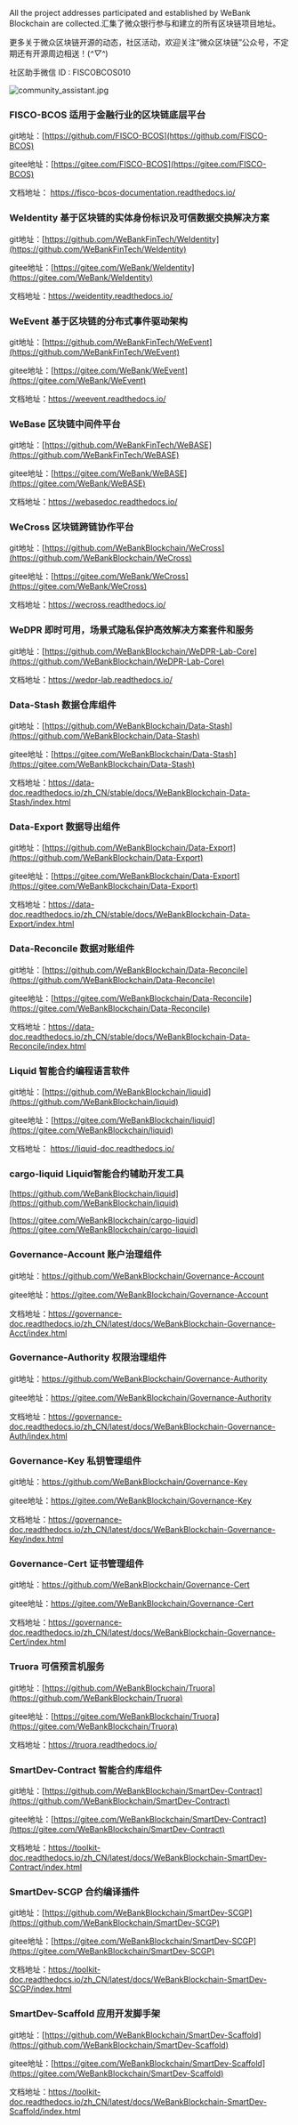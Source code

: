 All the project addresses participated and established by WeBank Blockchain are collected.汇集了微众银行参与和建立的所有区块链项目地址。

更多关于微众区块链开源的动态，社区活动，欢迎关注“微众区块链”公众号，不定期还有开源周边相送！(*^▽^*)



社区助手微信 ID : FISCOBCOS010

![community_assistant.jpg](./images/fisco_bcos_community_assistant.png)

### FISCO-BCOS 适用于金融行业的区块链底层平台

git地址：[https://github.com/FISCO-BCOS](https://github.com/FISCO-BCOS)

gitee地址：[https://gitee.com/FISCO-BCOS](https://gitee.com/FISCO-BCOS)

文档地址： https://fisco-bcos-documentation.readthedocs.io/ 

### WeIdentity 基于区块链的实体身份标识及可信数据交换解决方案

git地址：[https://github.com/WeBankFinTech/WeIdentity](https://github.com/WeBankFinTech/WeIdentity)

gitee地址：[https://gitee.com/WeBank/WeIdentity](https://gitee.com/WeBank/WeIdentity)

文档地址：https://weidentity.readthedocs.io/

### WeEvent 基于区块链的分布式事件驱动架构

git地址：[https://github.com/WeBankFinTech/WeEvent](https://github.com/WeBankFinTech/WeEvent)

gitee地址：[https://gitee.com/WeBank/WeEvent](https://gitee.com/WeBank/WeEvent)

文档地址：https://weevent.readthedocs.io/

### WeBase 区块链中间件平台

git地址：[https://github.com/WeBankFinTech/WeBASE](https://github.com/WeBankFinTech/WeBASE)

gitee地址：[https://gitee.com/WeBank/WeBASE](https://gitee.com/WeBank/WeBASE)

文档地址：https://webasedoc.readthedocs.io/ 

### WeCross 区块链跨链协作平台

git地址：[https://github.com/WeBankBlockchain/WeCross](https://github.com/WeBankBlockchain/WeCross)

gitee地址：[https://gitee.com/WeBank/WeCross](https://gitee.com/WeBank/WeCross)

文档地址：https://wecross.readthedocs.io/ 

### WeDPR 即时可用，场景式隐私保护高效解决方案套件和服务

git地址：[https://github.com/WeBankBlockchain/WeDPR-Lab-Core](https://github.com/WeBankBlockchain/WeDPR-Lab-Core)

文档地址：https://wedpr-lab.readthedocs.io/ 

### Data-Stash 数据仓库组件

git地址：[https://github.com/WeBankBlockchain/Data-Stash](https://github.com/WeBankBlockchain/Data-Stash)

gitee地址：[https://gitee.com/WeBankBlockchain/Data-Stash](https://gitee.com/WeBankBlockchain/Data-Stash)

文档地址：https://data-doc.readthedocs.io/zh_CN/stable/docs/WeBankBlockchain-Data-Stash/index.html

### Data-Export 数据导出组件

git地址：[https://github.com/WeBankBlockchain/Data-Export](https://github.com/WeBankBlockchain/Data-Export)

gitee地址：[https://gitee.com/WeBankBlockchain/Data-Export](https://gitee.com/WeBankBlockchain/Data-Export)

文档地址：https://data-doc.readthedocs.io/zh_CN/stable/docs/WeBankBlockchain-Data-Export/index.html

### Data-Reconcile 数据对账组件

git地址：[https://github.com/WeBankBlockchain/Data-Reconcile](https://github.com/WeBankBlockchain/Data-Reconcile)

gitee地址：[https://gitee.com/WeBankBlockchain/Data-Reconcile](https://gitee.com/WeBankBlockchain/Data-Reconcile)

文档地址：https://data-doc.readthedocs.io/zh_CN/stable/docs/WeBankBlockchain-Data-Reconcile/index.html


### Liquid 智能合约编程语言软件

git地址：[https://github.com/WeBankBlockchain/liquid](https://github.com/WeBankBlockchain/liquid)

gitee地址：[https://gitee.com/WeBankBlockchain/liquid](https://gitee.com/WeBankBlockchain/liquid)

文档地址： https://liquid-doc.readthedocs.io/

### cargo-liquid Liquid智能合约辅助开发工具

[https://github.com/WeBankBlockchain/liquid](https://github.com/WeBankBlockchain/liquid)

[https://gitee.com/WeBankBlockchain/cargo-liquid](https://gitee.com/WeBankBlockchain/cargo-liquid)


### Governance-Account 账户治理组件

git地址：https://github.com/WeBankBlockchain/Governance-Account

gitee地址：https://gitee.com/WeBankBlockchain/Governance-Account

文档地址：https://governance-doc.readthedocs.io/zh_CN/latest/docs/WeBankBlockchain-Governance-Acct/index.html

### Governance-Authority 权限治理组件

git地址：https://github.com/WeBankBlockchain/Governance-Authority

gitee地址：https://gitee.com/WeBankBlockchain/Governance-Authority

文档地址：https://governance-doc.readthedocs.io/zh_CN/latest/docs/WeBankBlockchain-Governance-Auth/index.html

### Governance-Key 私钥管理组件

git地址：https://github.com/WeBankBlockchain/Governance-Key

gitee地址：https://gitee.com/WeBankBlockchain/Governance-Key

文档地址：https://governance-doc.readthedocs.io/zh_CN/latest/docs/WeBankBlockchain-Governance-Key/index.html

### Governance-Cert 证书管理组件

git地址：https://github.com/WeBankBlockchain/Governance-Cert

gitee地址：https://gitee.com/WeBankBlockchain/Governance-Cert

文档地址：https://governance-doc.readthedocs.io/zh_CN/latest/docs/WeBankBlockchain-Governance-Cert/index.html


### Truora 可信预言机服务

git地址：[https://github.com/WeBankBlockchain/Truora](https://github.com/WeBankBlockchain/Truora)

gitee地址：[https://gitee.com/WeBankBlockchain/Truora](https://gitee.com/WeBankBlockchain/Truora)

文档地址：https://truora.readthedocs.io/

### SmartDev-Contract  智能合约库组件
git地址：[https://github.com/WeBankBlockchain/SmartDev-Contract](https://github.com/WeBankBlockchain/SmartDev-Contract)

gitee地址：[https://gitee.com/WeBankBlockchain/SmartDev-Contract](https://gitee.com/WeBankBlockchain/SmartDev-Contract)

文档地址：https://toolkit-doc.readthedocs.io/zh_CN/latest/docs/WeBankBlockchain-SmartDev-Contract/index.html

### SmartDev-SCGP  合约编译插件
git地址：[https://github.com/WeBankBlockchain/SmartDev-SCGP](https://github.com/WeBankBlockchain/SmartDev-SCGP)

gitee地址：[https://gitee.com/WeBankBlockchain/SmartDev-SCGP](https://gitee.com/WeBankBlockchain/SmartDev-SCGP)

文档地址：https://toolkit-doc.readthedocs.io/zh_CN/latest/docs/WeBankBlockchain-SmartDev-SCGP/index.html


### SmartDev-Scaffold  应用开发脚手架
git地址：[https://github.com/WeBankBlockchain/SmartDev-Scaffold](https://github.com/WeBankBlockchain/SmartDev-Scaffold)

gitee地址：[https://gitee.com/WeBankBlockchain/SmartDev-Scaffold](https://gitee.com/WeBankBlockchain/SmartDev-Scaffold)

文档地址：https://toolkit-doc.readthedocs.io/zh_CN/latest/docs/WeBankBlockchain-SmartDev-Scaffold/index.html